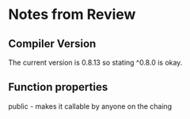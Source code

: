 # Notes from Review 
## Compiler Version
The current version is 0.8.13 so stating ^0.8.0 is okay.

## Function properties
public - makes it callable by anyone on the chaing